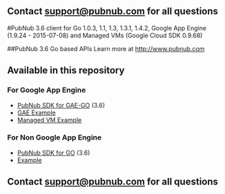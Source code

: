 ## Contact support@pubnub.com for all questions

#PubNub 3.6 client for Go 1.0.3, 1.1, 1.3, 1.3.1, 1.4.2, Google App Engine (1.9.24 - 2015-07-08) and Managed VMs (Google Cloud SDK 0.9.68)

##PubNub 3.6 Go based APIs
Learn more at http://www.pubnub.com

## Available in this repository

### For Google App Engine

* [PubNub SDK for GAE-GO](gae) (3.6)
 * [GAE Example](gae-example)
 * [Managed VM Example](gae-managed-vm-example)

### For Non Google App Engine

* [PubNub SDK for GO](messaging) (3.6)
 * [Example](messaging/example)

## Contact support@pubnub.com for all questions
